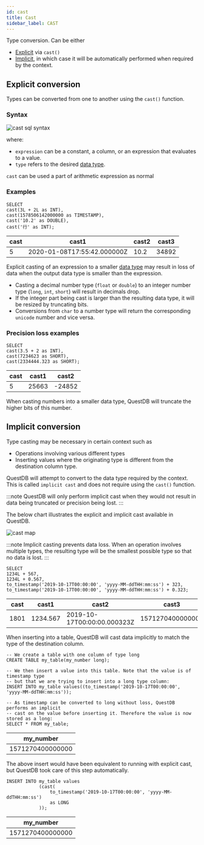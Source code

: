 ```yaml
---
id: cast
title: Cast
sidebar_label: CAST
---
```


Type conversion. Can be either

- [Explicit](#explicit-conversion) via `cast()`
- [Implicit](#implicit-conversion), in which case it will be automatically
  performed when required by the context.

## Explicit conversion

Types can be converted from one to another using the `cast()` function.

### Syntax

![cast sql syntax](/img/doc/diagrams/cast.svg)

where:

- `expression` can be a constant, a column, or an expression that evaluates to a
  value.
- `type` refers to the desired [data type](datatypes.md).

`cast` can be used a part of arithmetic expression as normal

### Examples

```questdb-sql title="Queries"
SELECT 
cast(3L + 2L as INT),
cast(1578506142000000 as TIMESTAMP),
cast('10.2' as DOUBLE),
cast('行' as INT);
```

| cast |cast1 |cast2 |cast3 |
|---|---|---|---|
|5                           | 2020-01-08T17:55:42.000000Z | 10.2                        | 34892                       |


Explicit casting of an expression to a smaller [data type](datatypes.md)
may result in loss of data when the output data type is smaller than the
expression.

- Casting a decimal number type (`float` or `double`) to an integer number type
  (`long`, `int`, `short`) will result in decimals drop.
- If the integer part being cast is larger than the resulting data type, it will
  be resized by truncating bits.
- Conversions from `char` to a number type will return the corresponding
  `unicode` number and vice versa.

### Precision loss examples

```questdb-sql title="Queries"
SELECT 
cast(3.5 + 2 as INT),
cast(7234623 as SHORT),
cast(2334444.323 as SHORT);
```


| cast                        | cast1                       | cast2                       |
|-----------------------------|-----------------------------|-----------------------------|
| 5                           | 25663                       | -24852                      | 


When casting numbers into a smaller data type, QuestDB will truncate the higher
bits of this number.

## Implicit conversion

Type casting may be necessary in certain context such as

- Operations involving various different types
- Inserting values where the originating type is different from the destination
  column type.

QuestDB will attempt to convert to the data type required by the context. This
is called `implicit cast` and does not require using the `cast()` function.

:::note
QuestDB will only perform implicit cast when they would not result in
data being truncated or precision being lost.
:::

The below chart illustrates the explicit and implicit cast available in QuestDB.

![cast map](/img/doc/castmap.jpg)

:::note
Implicit casting prevents data loss. When an operation involves multiple
types, the resulting type will be the smallest possible type so that no data is
lost.
:::

```questdb-sql title="Queries"
SELECT 
1234L + 567, 
1234L + 0.567,
to_timestamp('2019-10-17T00:00:00', 'yyyy-MM-ddTHH:mm:ss') + 323,
to_timestamp('2019-10-17T00:00:00', 'yyyy-MM-ddTHH:mm:ss') + 0.323;
```

|cast|cast1|cast2|cast3|
|---|---|---|---
| 1801   | 1234.567     | 2019-10-17T00:00:00.000323Z | 1571270400000000 |


When inserting into a table, QuestDB will cast data implicitly to match the
type of the destination column.

```questdb-sql title="Example"
-- We create a table with one column of type long
CREATE TABLE my_table(my_number long);

-- We then insert a value into this table. Note that the value is of timestamp type
-- but that we are trying to insert into a long type column:
INSERT INTO my_table values((to_timestamp('2019-10-17T00:00:00', 'yyyy-MM-ddTHH:mm:ss'));

-- As timestamp can be converted to long without loss, QuestDB performs an implicit
-- cast on the value before inserting it. Therefore the value is now stored as a long:
SELECT * FROM my_table;
```

|my_number|
|---|
| 1571270400000000   | 


The above insert would have been equivalent to running with explicit cast, but
QuestDB took care of this step automatically.

```questdb-sql title="Example"
INSERT INTO my_table values
            (cast(
                to_timestamp('2019-10-17T00:00:00', 'yyyy-MM-ddTHH:mm:ss')
                as LONG
            ));
```

|my_number|
|---|
| 1571270400000000   |

